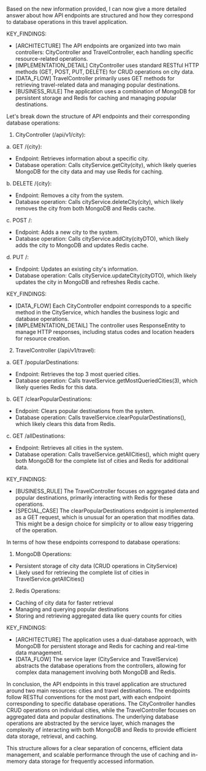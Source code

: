 Based on the new information provided, I can now give a more detailed answer about how API endpoints are structured and how they correspond to database operations in this travel application.

KEY_FINDINGS:
- [ARCHITECTURE] The API endpoints are organized into two main controllers: CityController and TravelController, each handling specific resource-related operations.
- [IMPLEMENTATION_DETAIL] CityController uses standard RESTful HTTP methods (GET, POST, PUT, DELETE) for CRUD operations on city data.
- [DATA_FLOW] TravelController primarily uses GET methods for retrieving travel-related data and managing popular destinations.
- [BUSINESS_RULE] The application uses a combination of MongoDB for persistent storage and Redis for caching and managing popular destinations.

Let's break down the structure of API endpoints and their corresponding database operations:

1. CityController (/api/v1/city):

a. GET /{city}:
- Endpoint: Retrieves information about a specific city.
- Database operation: Calls cityService.getCity(city), which likely queries MongoDB for the city data and may use Redis for caching.

b. DELETE /{city}:
- Endpoint: Removes a city from the system.
- Database operation: Calls cityService.deleteCity(city), which likely removes the city from both MongoDB and Redis cache.

c. POST /:
- Endpoint: Adds a new city to the system.
- Database operation: Calls cityService.addCity(cityDTO), which likely adds the city to MongoDB and updates Redis cache.

d. PUT /:
- Endpoint: Updates an existing city's information.
- Database operation: Calls cityService.updateCity(cityDTO), which likely updates the city in MongoDB and refreshes Redis cache.

KEY_FINDINGS:
- [DATA_FLOW] Each CityController endpoint corresponds to a specific method in the CityService, which handles the business logic and database operations.
- [IMPLEMENTATION_DETAIL] The controller uses ResponseEntity to manage HTTP responses, including status codes and location headers for resource creation.

2. TravelController (/api/v1/travel):

a. GET /popularDestinations:
- Endpoint: Retrieves the top 3 most queried cities.
- Database operation: Calls travelService.getMostQueriedCities(3), which likely queries Redis for this data.

b. GET /clearPopularDestinations:
- Endpoint: Clears popular destinations from the system.
- Database operation: Calls travelService.clearPopularDestinations(), which likely clears this data from Redis.

c. GET /allDestinations:
- Endpoint: Retrieves all cities in the system.
- Database operation: Calls travelService.getAllCities(), which might query both MongoDB for the complete list of cities and Redis for additional data.

KEY_FINDINGS:
- [BUSINESS_RULE] The TravelController focuses on aggregated data and popular destinations, primarily interacting with Redis for these operations.
- [SPECIAL_CASE] The clearPopularDestinations endpoint is implemented as a GET request, which is unusual for an operation that modifies data. This might be a design choice for simplicity or to allow easy triggering of the operation.

In terms of how these endpoints correspond to database operations:

1. MongoDB Operations:
- Persistent storage of city data (CRUD operations in CityService)
- Likely used for retrieving the complete list of cities in TravelService.getAllCities()

2. Redis Operations:
- Caching of city data for faster retrieval
- Managing and querying popular destinations
- Storing and retrieving aggregated data like query counts for cities

KEY_FINDINGS:
- [ARCHITECTURE] The application uses a dual-database approach, with MongoDB for persistent storage and Redis for caching and real-time data management.
- [DATA_FLOW] The service layer (CityService and TravelService) abstracts the database operations from the controllers, allowing for complex data management involving both MongoDB and Redis.

In conclusion, the API endpoints in this travel application are structured around two main resources: cities and travel destinations. The endpoints follow RESTful conventions for the most part, with each endpoint corresponding to specific database operations. The CityController handles CRUD operations on individual cities, while the TravelController focuses on aggregated data and popular destinations. The underlying database operations are abstracted by the service layer, which manages the complexity of interacting with both MongoDB and Redis to provide efficient data storage, retrieval, and caching.

This structure allows for a clear separation of concerns, efficient data management, and scalable performance through the use of caching and in-memory data storage for frequently accessed information.